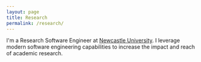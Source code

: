 ```yaml
---
layout: page
title: Research
permalink: /research/
---
```

I'm a Research Software Engineer at <a href="https://rse.ncldata.dev/">Newcastle University</a>. I leverage modern software engineering capabilities to increase the impact and reach of academic research.